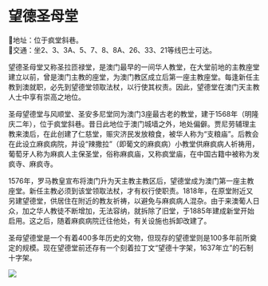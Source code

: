 # 望德圣母堂  
📍地址：位于疯堂斜巷。  
🚌交通：坐2、3、3A、5、7、8、8A、26、33、21等线巴士可达。  

望德圣母堂又称圣拉匝禄堂，是澳门最早的一间华人教堂，在大堂前地的主教座堂建立以前，曾是澳门主教的座堂，为澳门教区成立后第一座主教座堂。每逢新任主教到澳就职，必先到望德堂领取法杖，以行使其权责。因此，望德堂在澳门天主教人士中享有崇高之地位。  

圣母望德堂与风顺堂、圣安多尼堂同为澳门3座最古老的教堂，建于1568年（明隆庆二年），位于疯堂斜巷。昔日此地位于澳门城墙之外，地处偏僻。贾尼劳辅理主教来澳后，在此创建了仁慈堂，赈灾济民发放粮食，被华人称为“支粮庙”。后教会在此设立麻疯病院，并设“辣撒拉”（即葡文的麻疯病）小教堂供麻疯病人祈祷用，葡萄牙人称为麻疯人主保圣堂，俗称麻疯庙，又称疯堂庙，在中国古籍中被称为发疯寺、麻疯寺。  

1576年，罗马教皇宣布将澳门升为天主教主教区后，望德堂成为澳门第一座主教座堂。新任主教必须到该堂领取法杖，才有权行使职责。1818年，在原堂附近又另建望德堂，供居住在附近的教友祈祷，以避免与麻疯病人混杂。由于来澳葡人日众，加之华人教徒不断增加，无法容纳，就拆除了旧堂，于1885年建成新堂开始启用。这之后，随着麻疯病院迁往他处，有关设施也拆卸改建了。  

圣母望德堂是一个有着400多年历史的文物，但现存的望德堂则是100多年前所奠定的规模。现在望德堂前还存有一个刻着拉丁文“望德十字架，1637年立”的石制十字架。  

![](https://raw.gitmirror.com/szqq0512/Pic/main/img/202201212104053.png)  
<!-- Last processed: 2025-07-22 03:44:27 -->
